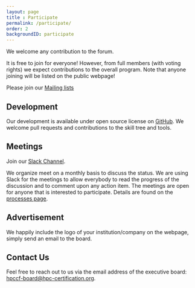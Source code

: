 ```yaml
---
layout: page
title : Participate
permalink: /participate/
order: 2
backgroundID: participate
---
```


We welcome any contribution to the forum.

It is free to join for everyone!
However, from full members (with voting rights) we expect contributions to the overall program.
Note that anyone joining will be listed on the public webpage!

Please join our [Mailing lists](/listinfo/)

## Development

Our development is available under open source license on [GitHub](https://github.com/HPC-certification-forum).
We welcome pull requests and contributions to the skill tree and tools.

## Meetings

Join our [Slack Channel](https://join.slack.com/t/hpc-certification/shared_invite/zt-4h4w3ldt-wrG_URr6u6YYUK5Ija6K0Q).

We organize meet on a monthly basis to discuss the status.
We are using Slack for the meetings to allow everybody to read the progress of the discussion and to comment upon any action item.
The meetings are open for anyone that is interested to participate.
Details are found on the [processes page](/processes/#meetings).

## Advertisement

We happily include the logo of your institution/company on the webpage, simply send an email to the board.

## Contact Us
Feel free to reach out to us via the email address of the executive board: <a href="mailto:hpccf-board@hpc-certification.org">hpccf-board@hpc-certification.org</a>.
